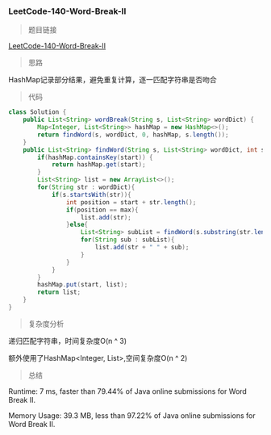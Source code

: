 ### LeetCode-140-Word-Break-II

> 题目链接

[LeetCode-140-Word-Break-II](https://leetcode.com/problems/word-break-ii/)

> 思路

HashMap记录部分结果，避免重复计算，逐一匹配字符串是否吻合

> 代码

```java
class Solution {
    public List<String> wordBreak(String s, List<String> wordDict) {
        Map<Integer, List<String>> hashMap = new HashMap<>();
        return findWord(s, wordDict, 0, hashMap, s.length());
    }
    public List<String> findWord(String s, List<String> wordDict, int start, Map<Integer,List<String>> hashMap, int max){
        if(hashMap.containsKey(start)) {
            return hashMap.get(start);
        }
        List<String> list = new ArrayList<>();
        for(String str : wordDict){
            if(s.startsWith(str)){
                int position = start + str.length();
                if(position == max){
                    list.add(str);
                }else{
                    List<String> subList = findWord(s.substring(str.length()), wordDict, position, hashMap, max);
                    for(String sub : subList){
                        list.add(str + " " + sub);
                    }
                }
            }
        }
        hashMap.put(start, list);
        return list;
    }
}
```

> 复杂度分析

递归匹配字符串，时间复杂度O(n ^ 3)

额外使用了HashMap<Integer, List<String>>,空间复杂度O(n ^ 2)

> 总结

Runtime: 7 ms, faster than 79.44% of Java online submissions for Word Break II.

Memory Usage: 39.3 MB, less than 97.22% of Java online submissions for Word Break II.
